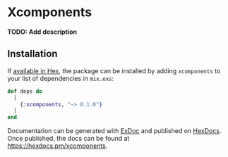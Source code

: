 # Xcomponents

**TODO: Add description**

## Installation

If [available in Hex](https://hex.pm/docs/publish), the package can be installed
by adding `xcomponents` to your list of dependencies in `mix.exs`:

```elixir
def deps do
  [
    {:xcomponents, "~> 0.1.0"}
  ]
end
```

Documentation can be generated with [ExDoc](https://github.com/elixir-lang/ex_doc)
and published on [HexDocs](https://hexdocs.pm). Once published, the docs can
be found at <https://hexdocs.pm/xcomponents>.

